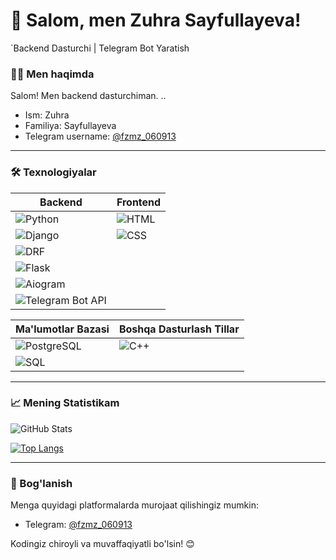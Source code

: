 # 👋 Salom, men Zuhra Sayfullayeva!

`Backend Dasturchi | Telegram Bot Yaratish 

### 🧑‍💻 Men haqimda
Salom! Men backend dasturchiman.
..
- Ism: Zuhra
- Familiya: Sayfullayeva
- Telegram username: [@fzmz_060913](https://t.me/fzmz_060913)

---

### 🛠 Texnologiyalar

| Backend                   | Frontend                |
| ------------------------- | ----------------------- |
| ![Python](https://img.shields.io/badge/Python-3776AB?style=for-the-badge&logo=python&logoColor=white) | ![HTML](https://img.shields.io/badge/HTML5-E34F26?style=for-the-badge&logo=html5&logoColor=white) |
| ![Django](https://img.shields.io/badge/Django-092E20?style=for-the-badge&logo=django&logoColor=white) | ![CSS](https://img.shields.io/badge/CSS3-1572B6?style=for-the-badge&logo=css3&logoColor=white) |
| ![DRF](https://img.shields.io/badge/DRF-red?style=for-the-badge&logo=django&logoColor=white)  |
| ![Flask](https://img.shields.io/badge/Flask-000000?style=for-the-badge&logo=flask&logoColor=white) | 
| ![Aiogram](https://img.shields.io/badge/Aiogram-blue?style=for-the-badge) | |
| ![Telegram Bot API](https://img.shields.io/badge/Telegram%20Bot%20API-26A5E4?style=for-the-badge&logo=telegram&logoColor=white) | |

| Ma'lumotlar Bazasi      | Boshqa Dasturlash Tillar |
| ----------------------- | ------------------------ |
| ![PostgreSQL](https://img.shields.io/badge/PostgreSQL-336791?style=for-the-badge&logo=postgresql&logoColor=white) | ![C++](https://img.shields.io/badge/C++-00599C?style=for-the-badge&logo=c%2B%2B&logoColor=white) |
| ![SQL](https://img.shields.io/badge/SQL-4479A1?style=for-the-badge&logo=sql&logoColor=white) | |

---

### 📈 Mening Statistikam

![GitHub Stats](https://github-readme-stats.vercel.app/api?username=ZuhraCodes&show_icons=true&theme=radical)

[![Top Langs](https://github-readme-stats.vercel.app/api/top-langs/?username=ZuhraCodes&layout=compact&theme=radical)](https://github.com/anuraghazra/github-readme-stats)

---

### 💬 Bog'lanish
Menga quyidagi platformalarda murojaat qilishingiz mumkin:
- Telegram: [@fzmz_060913](https://t.me/fzmz_060913)

Kodingiz chiroyli va muvaffaqiyatli bo'lsin! 😊
